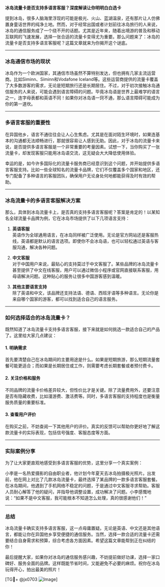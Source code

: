 **冰岛流量卡是否支持多语言客服？深度解读让你明明白白选卡**

提到冰岛，很多人脑海里浮现的可能是极光、火山、蓝湖温泉，还有那片让人仿佛置身童话世界的纯净土地。然而，对于经常出国或者计划前往冰岛旅行的人来说，冰岛的通信服务成了一个绕不开的话题。尤其是近年来，随着出境游的普及和移动互联网的飞速发展，选择一张合适的流量卡变得尤为重要。那么问题来了：冰岛的流量卡是否支持多语言客服呢？这篇文章就来为你揭开这个谜底。

---

### 冰岛通信市场的现状

冰岛作为一个欧洲国家，其通信市场虽然不算特别发达，但也拥有几家主流运营商。比如Siminn、Síminn和Vodafone Iceland等。这些运营商提供的流量卡覆盖了大多数游客的需求，无论是短期旅行还是长期居住。不过，对于初次接触冰岛通信服务的人来说，可能会遇到语言障碍的问题。毕竟冰岛语是世界上最难学的语言之一，连字母表都和英语不同！如果你对冰岛语一窍不通，那么语言障碍可能成为你的第一道坎。

---

### 多语言客服的重要性

在异国他乡，语言不通往往会让人心生焦虑。尤其是在面对陌生环境时，如果连基本的沟通都无法顺畅进行，那就很容易让人感到无助。因此，对于冰岛的流量卡来说，是否提供多语言客服是一个非常重要的考量因素。试想一下，当你购买了一张流量卡，却发现客服只能用冰岛语交流，这无疑会大大降低使用体验。

幸运的是，如今许多国际化的流量卡服务商已经意识到这个问题，并开始提供多语言客服支持。比如一些全球知名的流量卡品牌，它们不仅覆盖多个国家和地区，还专门配备了多种语言的客服团队，确保用户无论身处何地都能获得及时有效的帮助。

---

### 冰岛流量卡的多语言客服解决方案

那么，具体到冰岛流量卡上，是否真的支持多语言客服呢？答案是肯定的！以某知名全球流量卡品牌为例，它在冰岛市场提供了以下几项语言支持：

1. **英语客服**  
   英语作为全球通用语言，在冰岛同样被广泛使用。无论是官方网站还是客服热线，英语都是默认的语言选项。即使你不会冰岛语，也可以轻松通过英语与客服沟通，解决各种问题。

2. **中文客服**  
   对于中国用户来说，最贴心的支持莫过于中文客服了。某些品牌的冰岛流量卡甚至提供了中文在线客服，用户可以通过微信小程序或官网直接联系客服，用母语解决问题。这种贴心的服务让很多中国游客感到温暖。

3. **其他主要语言支持**  
   除了英语和中文，该品牌还支持法语、德语、西班牙语等多种语言。无论你是来自哪个国家的游客，都可以找到适合自己的语言服务。

---

### 如何选择适合的冰岛流量卡？

既然知道了冰岛流量卡支持多语言客服，接下来就是如何挑选一款适合自己的产品了。这里给大家几点建议：

#### 1. **明确需求**
   首先要清楚自己在冰岛期间的主要用途是什么。如果是短期旅游，那么短期流量套餐可能更适合；而如果是长期居住或工作，则需要考虑长期套餐或者预付费卡。

#### 2. **关注价格和服务**
   不同品牌的流量卡价格差异较大，但性价比才是关键。除了流量费用外，还要注意是否有隐藏收费，比如漫游费、激活费等。同时，多语言客服的支持程度也是衡量服务质量的重要标准。

#### 3. **查看用户评价**
   在购买之前，不妨查阅一下其他用户的评价。真实的反馈可以帮助你更好地了解这款流量卡的实际表现，包括信号强度、客服态度等方面。

---

### 实际案例分享

为了让大家更直观地感受到多语言客服的优势，这里分享一个真实案例：

小李是一名热爱摄影的自由职业者，他计划今年夏天去冰岛拍摄极光照片。出发前，他在网上对比了几款冰岛流量卡，最终选择了某品牌的一款多语言客服套餐。在冰岛期间，他遇到了手机网络不稳定的问题，于是通过中文客服寻求帮助。客服人员耐心解答了他的疑问，并指导他调整设置，成功解决了问题。小李感慨地说：“如果不是中文客服，我可能根本不知道怎么处理，真的很感谢他们！”

---

### 总结

冰岛流量卡确实支持多语言客服，这一点毋庸置疑。无论是英语、中文还是其他语言，都能让你在异国他乡享受便捷的通信服务。当然，选择一款合适的流量卡还需要结合自身需求和预算，综合考虑各方面因素。希望这篇文章能帮到正在纠结的你！

最后提醒大家，如果你对冰岛的通信服务感兴趣，不妨提前做好功课，选择一家口碑好、服务全面的品牌。这样既能节省时间，又能避免不必要的麻烦。祝你在冰岛玩得开心，拍出最美的照片！

[TG💪+ @jx0703 ![Image](https://github.com/user-attachments/assets/dbca1d08-cadb-493c-b0ec-ad6f7a83f270)]